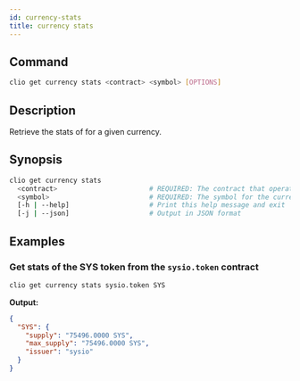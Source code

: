 ```yaml
---
id: currency-stats
title: currency stats
---
```


## Command

```sh
clio get currency stats <contract> <symbol> [OPTIONS]
```

## Description

Retrieve the stats of for a given currency.

## Synopsis

```sh
clio get currency stats
  <contract>                       # REQUIRED: The contract that operates the currency
  <symbol>                         # REQUIRED: The symbol for the currency if the contract operates multiple currencies
  [-h | --help]                    # Print this help message and exit
  [-j | --json]                    # Output in JSON format
```

## Examples

### Get stats of the SYS token from the `sysio.token` contract

```sh
clio get currency stats sysio.token SYS
```

**Output:**

```json
{
  "SYS": {
    "supply": "75496.0000 SYS",
    "max_supply": "75496.0000 SYS",
    "issuer": "sysio"
  }
}
```
